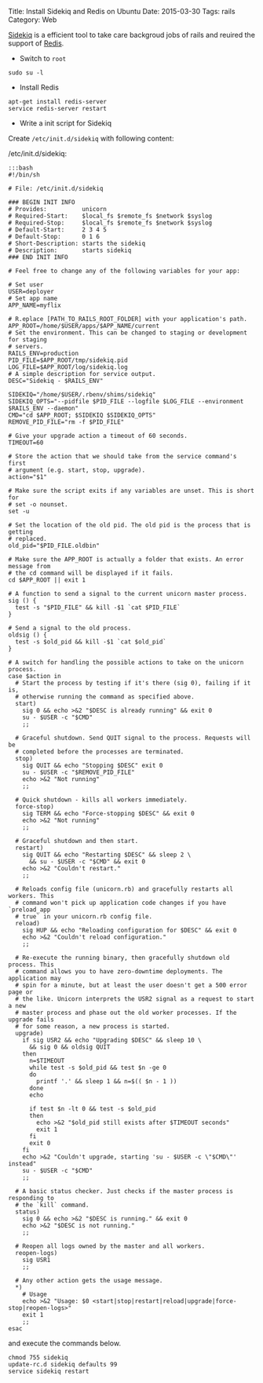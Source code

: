 Title: Install Sidekiq and Redis on Ubuntu
Date: 2015-03-30
Tags: rails
Category: Web


[Sidekiq](http://sidekiq.org/) is a efficient tool to take care backgroud jobs of rails and reuired the support of [Redis](http://redis.io/).

- Switch to `root`
```
sudo su -l
```

- Install Redis
```
apt-get install redis-server
service redis-server restart
```

- Write a init script for Sidekiq

Create `/etc/init.d/sidekiq` with following content:

/etc/init.d/sidekiq:

    :::bash
    #!/bin/sh

    # File: /etc/init.d/sidekiq

    ### BEGIN INIT INFO
    # Provides:          unicorn
    # Required-Start:    $local_fs $remote_fs $network $syslog
    # Required-Stop:     $local_fs $remote_fs $network $syslog
    # Default-Start:     2 3 4 5
    # Default-Stop:      0 1 6
    # Short-Description: starts the sidekiq
    # Description:       starts sidekiq
    ### END INIT INFO

    # Feel free to change any of the following variables for your app:

    # Set user
    USER=deployer
    # Set app name
    APP_NAME=myflix

    # R.eplace [PATH_TO_RAILS_ROOT_FOLDER] with your application's path.
    APP_ROOT=/home/$USER/apps/$APP_NAME/current
    # Set the environment. This can be changed to staging or development for staging
    # servers.
    RAILS_ENV=production
    PID_FILE=$APP_ROOT/tmp/sidekiq.pid
    LOG_FILE=$APP_ROOT/log/sidekiq.log
    # A simple description for service output.
    DESC="Sidekiq - $RAILS_ENV"

    SIDEKIQ="/home/$USER/.rbenv/shims/sidekiq"
    SIDEKIQ_OPTS="--pidfile $PID_FILE --logfile $LOG_FILE --environment $RAILS_ENV --daemon"
    CMD="cd $APP_ROOT; $SIDEKIQ $SIDEKIQ_OPTS"
    REMOVE_PID_FILE="rm -f $PID_FILE"

    # Give your upgrade action a timeout of 60 seconds.
    TIMEOUT=60

    # Store the action that we should take from the service command's first
    # argument (e.g. start, stop, upgrade).
    action="$1"

    # Make sure the script exits if any variables are unset. This is short for
    # set -o nounset.
    set -u

    # Set the location of the old pid. The old pid is the process that is getting
    # replaced.
    old_pid="$PID_FILE.oldbin"

    # Make sure the APP_ROOT is actually a folder that exists. An error message from
    # the cd command will be displayed if it fails.
    cd $APP_ROOT || exit 1

    # A function to send a signal to the current unicorn master process.
    sig () {
      test -s "$PID_FILE" && kill -$1 `cat $PID_FILE`
    }

    # Send a signal to the old process.
    oldsig () {
      test -s $old_pid && kill -$1 `cat $old_pid`
    }

    # A switch for handling the possible actions to take on the unicorn process.
    case $action in
      # Start the process by testing if it's there (sig 0), failing if it is,
      # otherwise running the command as specified above.
      start)
        sig 0 && echo >&2 "$DESC is already running" && exit 0
        su - $USER -c "$CMD"
        ;;

      # Graceful shutdown. Send QUIT signal to the process. Requests will be
      # completed before the processes are terminated.
      stop)
        sig QUIT && echo "Stopping $DESC" exit 0
        su - $USER -c "$REMOVE_PID_FILE"
        echo >&2 "Not running"
        ;;

      # Quick shutdown - kills all workers immediately.
      force-stop)
        sig TERM && echo "Force-stopping $DESC" && exit 0
        echo >&2 "Not running"
        ;;

      # Graceful shutdown and then start.
      restart)
        sig QUIT && echo "Restarting $DESC" && sleep 2 \
          && su - $USER -c "$CMD" && exit 0
        echo >&2 "Couldn't restart."
        ;;

      # Reloads config file (unicorn.rb) and gracefully restarts all workers. This
      # command won't pick up application code changes if you have `preload_app
      # true` in your unicorn.rb config file.
      reload)
        sig HUP && echo "Reloading configuration for $DESC" && exit 0
        echo >&2 "Couldn't reload configuration."
        ;;

      # Re-execute the running binary, then gracefully shutdown old process. This
      # command allows you to have zero-downtime deployments. The application may
      # spin for a minute, but at least the user doesn't get a 500 error page or
      # the like. Unicorn interprets the USR2 signal as a request to start a new
      # master process and phase out the old worker processes. If the upgrade fails
      # for some reason, a new process is started.
      upgrade)
        if sig USR2 && echo "Upgrading $DESC" && sleep 10 \
          && sig 0 && oldsig QUIT
        then
          n=$TIMEOUT
          while test -s $old_pid && test $n -ge 0
          do
            printf '.' && sleep 1 && n=$(( $n - 1 ))
          done
          echo

          if test $n -lt 0 && test -s $old_pid
          then
            echo >&2 "$old_pid still exists after $TIMEOUT seconds"
            exit 1
          fi
          exit 0
        fi
        echo >&2 "Couldn't upgrade, starting 'su - $USER -c \"$CMD\"' instead"
        su - $USER -c "$CMD"
        ;;

      # A basic status checker. Just checks if the master process is responding to
      # the `kill` command.
      status)
        sig 0 && echo >&2 "$DESC is running." && exit 0
        echo >&2 "$DESC is not running."
        ;;

      # Reopen all logs owned by the master and all workers.
      reopen-logs)
        sig USR1
        ;;

      # Any other action gets the usage message.
      *)
        # Usage
        echo >&2 "Usage: $0 <start|stop|restart|reload|upgrade|force-stop|reopen-logs>"
        exit 1
        ;;
    esac

and execute the commands below.
```
chmod 755 sidekiq
update-rc.d sidekiq defaults 99
service sidekiq restart
```
